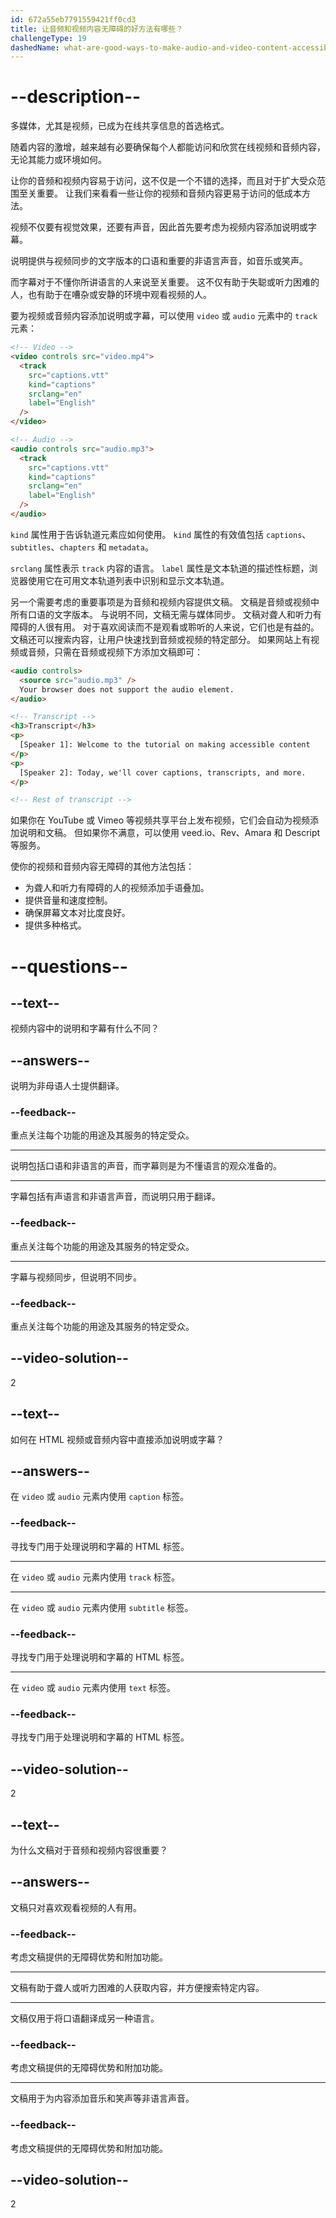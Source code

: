 ```yaml
---
id: 672a55eb7791559421ff0cd3
title: 让音频和视频内容无障碍的好方法有哪些？
challengeType: 19
dashedName: what-are-good-ways-to-make-audio-and-video-content-accessible
---
```


# --description--

多媒体，尤其是视频，已成为在线共享信息的首选格式。

随着内容的激增，越来越有必要确保每个人都能访问和欣赏在线视频和音频内容，无论其能力或环境如何。

让你的音频和视频内容易于访问，这不仅是一个不错的选择，而且对于扩大受众范围至关重要。 让我们来看看一些让你的视频和音频内容更易于访问的低成本方法。

视频不仅要有视觉效果，还要有声音，因此首先要考虑为视频内容添加说明或字幕。

说明提供与视频同步的文字版本的口语和重要的非语言声音，如音乐或笑声。

而字幕对于不懂你所讲语言的人来说至关重要。 这不仅有助于失聪或听力困难的人，也有助于在嘈杂或安静的环境中观看视频的人。

要为视频或音频内容添加说明或字幕，可以使用 `video` 或 `audio` 元素中的 `track` 元素：

```html
<!-- Video -->
<video controls src="video.mp4">
  <track
    src="captions.vtt" 
    kind="captions"
    srclang="en"
    label="English" 
  />
</video>

<!-- Audio -->
<audio controls src="audio.mp3">
  <track
    src="captions.vtt"
    kind="captions"
    srclang="en"
    label="English"
  />
</audio>
```

`kind` 属性用于告诉轨道元素应如何使用。 `kind` 属性的有效值包括 `captions`、`subtitles`、`chapters` 和 `metadata`。

`srclang` 属性表示 `track` 内容的语言。 `label` 属性是文本轨道的描述性标题，浏览器使用它在可用文本轨道列表中识别和显示文本轨道。

另一个需要考虑的重要事项是为音频和视频内容提供文稿。 文稿是音频或视频中所有口语的文字版本。 与说明不同，文稿无需与媒体同步。 文稿对聋人和听力有障碍的人很有用。 对于喜欢阅读而不是观看或聆听的人来说，它们也是有益的。 文稿还可以搜索内容，让用户快速找到音频或视频的特定部分。 如果网站上有视频或音频，只需在音频或视频下方添加文稿即可：

```html
<audio controls>
  <source src="audio.mp3" />
  Your browser does not support the audio element.
</audio>

<!-- Transcript -->
<h3>Transcript</h3>
<p>
  [Speaker 1]: Welcome to the tutorial on making accessible content
</p>
<p>
  [Speaker 2]: Today, we'll cover captions, transcripts, and more.
</p>

<!-- Rest of transcript -->
```

如果你在 YouTube 或 Vimeo 等视频共享平台上发布视频，它们会自动为视频添加说明和文稿。 但如果你不满意，可以使用 veed.io、Rev、Amara 和 Descript 等服务。

使你的视频和音频内容无障碍的其他方法包括：

- 为聋人和听力有障碍的人的视频添加手语叠加。
- 提供音量和速度控制。
- 确保屏幕文本对比度良好。
- 提供多种格式。

# --questions--

## --text--

视频内容中的说明和字幕有什么不同？

## --answers--

说明为非母语人士提供翻译。

### --feedback--

重点关注每个功能的用途及其服务的特定受众。

---

说明包括口语和非语言的声音，而字幕则是为不懂语言的观众准备的。

---

字幕包括有声语言和非语言声音，而说明只用于翻译。

### --feedback--

重点关注每个功能的用途及其服务的特定受众。

---

字幕与视频同步，但说明不同步。

### --feedback--

重点关注每个功能的用途及其服务的特定受众。

## --video-solution--

2

## --text--

如何在 HTML 视频或音频内容中直接添加说明或字幕？

## --answers--

在 `video` 或 `audio` 元素内使用 `caption` 标签。

### --feedback--

寻找专门用于处理说明和字幕的 HTML 标签。

---

在 `video` 或 `audio` 元素内使用 `track` 标签。

---

在 `video` 或 `audio` 元素内使用 `subtitle` 标签。

### --feedback--

寻找专门用于处理说明和字幕的 HTML 标签。

---

在 `video` 或 `audio` 元素内使用 `text` 标签。

### --feedback--

寻找专门用于处理说明和字幕的 HTML 标签。

## --video-solution--

2

## --text--

为什么文稿对于音频和视频内容很重要？

## --answers--

文稿只对喜欢观看视频的人有用。

### --feedback--

考虑文稿提供的无障碍优势和附加功能。

---

文稿有助于聋人或听力困难的人获取内容，并方便搜索特定内容。

---

文稿仅用于将口语翻译成另一种语言。

### --feedback--

考虑文稿提供的无障碍优势和附加功能。

---

文稿用于为内容添加音乐和笑声等非语言声音。

### --feedback--

考虑文稿提供的无障碍优势和附加功能。

## --video-solution--

2
